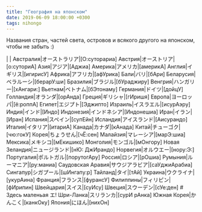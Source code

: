 ```yaml
---
title: "География на японском"
date: 2019-06-09 18:00:00 +0300
tags: nihongo
---
```

Названия стран, частей света, островов и всякого другого на японском, чтобы не забыть :)
<!--more-->

| |
Австралия|オーストラリア|[О:суторариа]
Австрия|オーストリア|[о:суториА]
Азия|アジア|[Аджиа]
Америка|アメリカ|[америкА]
Англия|イギリス|[игирисУ]
Африка|アフリカ|[афУрика]
Бали|バリ|[бАри]
Беларусия|ベラルーシ|[берарУ:ши]
Бразилия|ブラジル|[бУраджиру]
Венгрия|ハンガリー|[хАнгари:]
Вьетнам|ベトナム|[бЭтонаму]
Германия|ドイツ|[дойцУ]
Голландия|オランダ|[орАнда]
Греция|ギリシャ|[гИришя]
Европа|ヨーロッパ|[ё:роппА]
Египет|エジプト|[Эджипто]
Израиль|イスラエル|[исурАэру]
Индия|インド|[Индо]
Индонезия|インドネシア|[Индонешиа]
Иран|イラン|[Иран]
Испания|スペイン|[супЕйн]
Исландия|アイスランド|[Аисурандо]
Италия|イタリア|[итариА]
Канада|カナダ|[кАнада]
Китай|チューゴク|[чю:гокУ]
Корея|ちょうせん|[чЁ:сен]
Малайзия|マレーシア|[марЭ:шиа]
Мексика|メキシコ|[мЕкишико]
Монголия|モンゴル|[мОнгору]
Новая Зеландия|ニュージランド|[нЮ: ДжИрандо]
Норвегия|オルウエー|[нору:Э:]
Португалия|ポルトガル|[порутогАру]
Россия|ロシア|[рОшиа]
Румыния|ルーマニア|[ру:маниа]
Саудовская Аравия|サウジアラビア|[саУджиАрабиа]
Сингапур|シガプール|[шИнгапу:р]
Тайланд|タイ|[тАй]
Украина|ウクライナ|[укурАина]
Франция|フランス|[фурансУ]
Филиппины|フィリピン|[фИрипин]
Швейцария|スイス|[суИсу]
Швеция|スウーデン|[сУе:ден] # Здесь маленьая エ!
Шри-Ланка|スリランカ|[сурИ рАнка]
Южная Корея|かんこく|[канкОку]
Япония|にほん|[нихОн]

